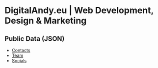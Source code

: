 # DigitalAndy.eu | Web Development, Design & Marketing

## Public Data (JSON)

- [Contacts](https://digitalandyeu.github.io/digitalandyeu/api/contacts.json)
- [Team](https://digitalandyeu.github.io/digitalandyeu/api/team.json)
- [Socials](https://digitalandyeu.github.io/digitalandyeu/api/socials.json)
